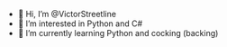 - 👋 Hi, I’m @VictorStreetline
- 👀 I’m interested in Python and C#
- 🌱 I’m currently learning Python and cocking (backing)

<!---
VictorStreetline/VictorStreetline is a ✨ special ✨ repository because its `README.md` (this file) appears on your GitHub profile.
You can click the Preview link to take a look at your changes.
--->

